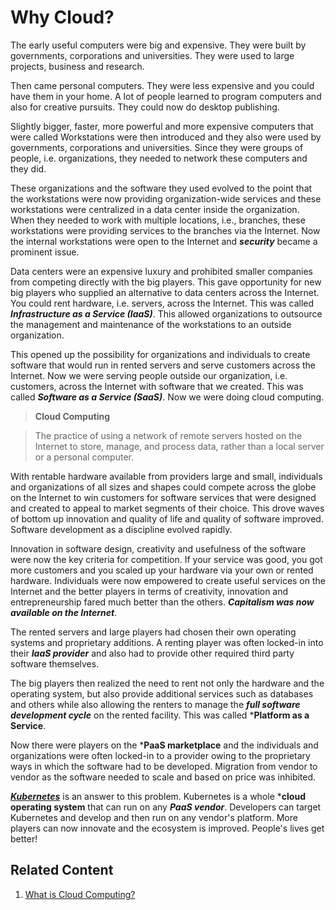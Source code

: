 # Why Cloud?

The early useful computers were big and expensive.  They were built by governments, corporations and universities.  They were used to large projects, business and research.

Then came personal computers.  They were less expensive and you could have them in your home.  A lot of people learned to program computers and also for creative pursuits.  They could now do desktop publishing.

Slightly bigger, faster, more powerful and more expensive computers that were called Workstations were then introduced and they also were used by governments, corporations and universities.  Since they were groups of people, i.e. organizations, they needed to network these computers and they did.

These organizations and the software they used evolved to the point that the workstations were now providing organization-wide services and these workstations were centralized in a data center inside the organization.  When they needed to work with multiple locations, i.e., branches, these workstations were providing services to the branches via the Internet.  Now the internal workstations were open to the Internet and ***security*** became a prominent issue.

Data centers were an expensive luxury and prohibited smaller companies from competing directly with the big players.  This gave opportunity for new big players who supplied an alternative to data centers across the Internet.  You could rent hardware, i.e. servers, across the Internet.  This was called ***Infrastructure as a Service (IaaS)***.  This allowed organizations to outsource the management and maintenance of the workstations to an outside organization.

This opened up the possibility for organizations and individuals to create software that would run in rented servers and serve customers across the Internet.  Now we were serving people outside our organization, i.e. customers, across the Internet with software that we created.  This was called ***Software as a Service (SaaS)***.  Now we were doing cloud computing.

> **Cloud Computing**

> The practice of using a network of remote servers hosted on the Internet to store, manage, and process data, rather than a local server or a personal computer.

With rentable hardware available from providers large and small, individuals and organizations of all sizes and shapes could compete across the globe on the Internet to win customers for software services that were designed and created to appeal to market segments of their choice.  This drove waves of bottom up innovation and quality of life and quality of software improved.  Software development as a discipline evolved rapidly.

Innovation in software design, creativity and usefulness of the software were now the key criteria for competition.  If your service was good, you got more customers and you scaled up your hardware via your own or rented hardware.  Individuals were now empowered to create useful services on the Internet and the better players in terms of creativity, innovation and entrepreneurship fared much better than the others.  ***Capitalism was now available on the Internet***.

The rented servers and large players had chosen their own operating systems and proprietary additions.  A renting player was often locked-in into their ***IaaS provider*** and also had to provide other required third party software themselves.

The big players then realized the need to rent not only the hardware and the operating system, but also provide additional services such as databases and others while also allowing the renters to manage the ***full software development cycle*** on the rented facility.  This was called ***Platform as a Service**.

Now there were players on the ***PaaS marketplace** and the individuals and organizations were often locked-in to a provider owing to the proprietary ways in which the software had to be developed.  Migration from vendor to vendor as the software needed to scale and based on price was inhibited.

[***Kubernetes***](http://kubernetes.io) is an answer to this problem.  Kubernetes is a whole ***cloud operating system** that can run on any ***PaaS vendor***.  Developers can target Kubernetes and develop and then run on any vendor's platform.  More players can now innovate and the ecosystem is improved.  People's lives get better!

## Related Content

1. [What is Cloud Computing?](https://cloudsnippets.io/2020/06/27/what-is-cloud-computing/)

